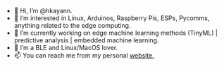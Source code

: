 - 👋 Hi, I’m @hkayann.
- 👀 I’m interested in Linux, Arduinos, Raspberry Pis, ESPs, Pycomms, anything related to the edge computing. 
- 🌱 I’m currently working on edge machine learning methods (TinyML) | predictive analysis | embedded machine learning. 
- 💞️ I’m a BLE and Linux/MacOS lover.
- 📫 You can reach me from my personal [website.](https://hkayann.github.io/)

<!---
hkayann/hkayann is a ✨ special ✨ repository because its `README.md` (this file) appears on your GitHub profile.
You can click the Preview link to take a look at your changes.
--->
